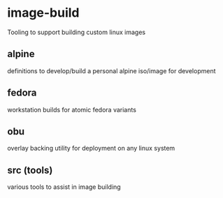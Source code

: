 image-build
===

Tooling to support building custom linux images

## alpine

definitions to develop/build a personal alpine iso/image for development

## fedora

workstation builds for atomic fedora variants

## obu

overlay backing utility for deployment on any linux system

## src (tools)

various tools to assist in image building
